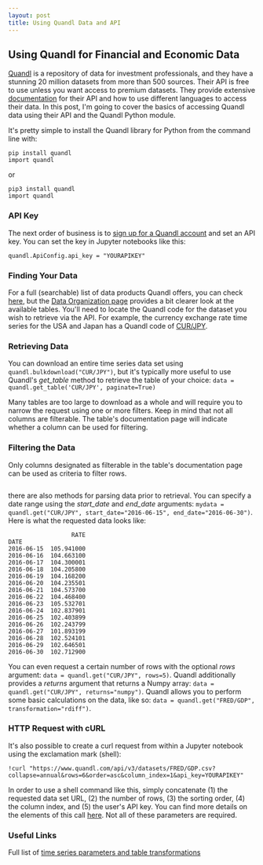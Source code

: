 ```yaml
---
layout: post
title: Using Quandl Data and API
---
```


## Using Quandl for Financial and Economic Data

[Quandl](https://www.quandl.com/) is a repository of data for investment professionals, and they have a stunning 20 million datasets from more than 500 sources. Their API is free to use unless you want access to premium datasets. They provide extensive [documentation](https://docs.quandl.com/) for their API and how to use different languages to access their data. In this post, I'm going to cover the basics of accessing Quandl data using their API and the Quandl Python module.

It's pretty simple to install the Quandl library for Python from the command line with:

```
pip install quandl
import quandl
``` 

or 

```
pip3 install quandl
import quandl
```

### API Key
The next order of business is to [sign up for a Quandl account](https://www.quandl.com/users/login) and set an API key. You can set the key in Jupyter notebooks like this:

```
quandl.ApiConfig.api_key = "YOURAPIKEY"
```

### Finding Your Data
For a full (searchable) list of data products Quandl offers, you can check [here](https://www.quandl.com/search?query=), but the [Data Organization page](https://docs.quandl.com/docs/data-organization) provides a bit clearer look at the available tables. You'll need to locate the Quandl code for the dataset you wish to retrieve via the API. For example, the currency exchange rate time series for the USA and Japan has a Quandl code of [CUR/JPY](https://www.quandl.com/data/CUR/JPY). 


### Retrieving Data
You can download an entire time series data set using `quandl.bulkdownload("CUR/JPY")`, but it's typically more useful to use Quandl's _get_table_ method to retrieve the table of your choice: `data = quandl.get_table('CUR/JPY', paginate=True)`

Many tables are too large to download as a whole and will require you to narrow the request using one or more filters. Keep in mind that not all columns are filterable. The table's documentation page will indicate whether a column can be used for filtering. 

### Filtering the Data

Only columns designated as filterable in the table's documentation page can be used as criteria to filter rows. 

```

```

there are also methods for parsing data prior to retrieval. You can specify a date range using the _start_date_ and _end_date_ arguments: `mydata = quandl.get("CUR/JPY", start_date="2016-06-15", end_date="2016-06-30")`. Here is what the requested data looks like:

```
                  RATE
DATE                  
2016-06-15  105.941000
2016-06-16  104.663100
2016-06-17  104.300001
2016-06-18  104.205800
2016-06-19  104.168200
2016-06-20  104.235501
2016-06-21  104.573700
2016-06-22  104.468400
2016-06-23  105.532701
2016-06-24  102.837901
2016-06-25  102.403899
2016-06-26  102.243799
2016-06-27  101.893199
2016-06-28  102.524101
2016-06-29  102.646501
2016-06-30  102.712900
```

You can even request a certain number of rows with the optional _rows_ argument: `data = quandl.get("CUR/JPY", rows=5)`. Quandl additionally provides a _returns_ argument that returns a Numpy array: `data = quandl.get("CUR/JPY", returns="numpy")`. Quandl allows you to perform some basic calculations on the data, like so: `data = quandl.get("FRED/GDP", transformation="rdiff")`.

### HTTP Request with cURL
It's also possible to create a curl request from within a Jupyter notebook using the exclamation mark (shell):

```
!curl "https://www.quandl.com/api/v3/datasets/FRED/GDP.csv?collapse=annual&rows=6&order=asc&column_index=1&api_key=YOURAPIKEY"
```

In order to use a shell command like this, simply concatenate (1) the requested data set URL, (2) the number of rows, (3) the sorting order, (4) the column index, and (5) the user's API key. You can find more details on the elements of this call [here](https://docs.quandl.com/docs/quick-start-examples-1). Not all of these parameters are required. 



### Useful Links
Full list of [time series parameters and table transformations](https://docs.quandl.com/docs/parameters-2)
